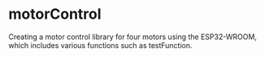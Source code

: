 # motorControl
Creating a motor control library for four motors using the ESP32-WROOM, which includes various functions such as testFunction.
